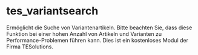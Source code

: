 # tes_variantsearch
Ermöglicht die Suche von Variantenartikeln. Bitte beachten Sie, dass diese Funktion bei einer hohen Anzahl von Artikeln und Varianten zu Performance-Problemen führen kann. Dies ist ein kostenloses Modul der Firma TESolutions.
